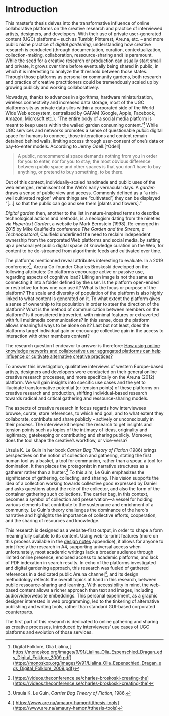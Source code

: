 <br class="breakpage">

# Introduction

This master's thesis delves into the transformative influence of online collaborative platforms on the creative research and practice of interviewed artists, designers, and developers. With their use of private user-generated content (UGC) platforms – such as Tumblr, Pinterest, Are.na, etc. – and more public niche practice of _digital gardening_, understanding how creative research is conducted (through documentation, curation,  contextualization, collection-making, collaboration, ressource-sharing and) is paramount. While the seed for a creative research or production can usually start small and private, it grows over time before eventually being shared in public, in which it is interesting to analyze the threshold between those states. Through those platforms as personal or community gardens, both research and practice of creative practitioners could be tremendously scaled up by growing publicly and working collaboratively.

Nowadays, thanks to advances in algorithms, hardware miniaturization, wireless connectivity and increased data storage, most of the UGC platforms sits as private data silos within a corporated side of the World Wide Web ecosystem, centralized by GAFAM (Google, Apple, Facebook, Amazon, Microsoft etc.). “The entire body of a social media platform is meant to keep users within the walled garden consuming content.”[^Knopf] While UGC services and networks promotes a sense of questionable _public_ digital space for humans to connect, those interactions and content remain detained behind walls, limiting access through user-consent of one’s data or pay-to-enter models. According to Jenny Odell:[^Odell]

[^Knopf]: Digital Folklore, Olia Lialina,[ https://monoskop.org/images/9/91/Lialina_Olia_Espenschied_Dragan_eds_Digital_Folklore_2009.pdf](https://monoskop.org/images/9/91/Lialina_Olia_Espenschied_Dragan_eds_Digital_Folklore_2009.pdf)

> A public, noncommercial space demands nothing from you in order for you to enter, nor for you to stay; the most obvious difference between public space and other spaces is that you don't have to buy anything, or pretend to buy something, to be there.

Out of this context, individually-scaled handmade and public uses of the web emerges, reminiscent of the Web’s early vernacular days. A _garden_ draws a  sense of public view and access. Commonly defined as a “a rich-well cultivated region” where things are “cultivated”, they can be displayed “[…] so that the public can go and see them [plants and flowers].” 

_Digital garden_ then, another to the list in nature-inspired terms to describe technological actions and methods, is a neologism dating from the nineties via _Hypertext Garden_, a website by Mark Bernstein (1998). Re-emerged in 2015 by Mike Caulfield’s conference _The Garden and the Stream, a Technopastoral_, Caulfield underlined the need to reclaim independent ownership from the corporated Web platforms and social media, by setting up a personal yet public digital space of knowledge curation on the Web, for content to be de-streamed from algorithmic feeds and cultivated over time. 

The platforms mentionned reveal attributes interesting to evaluate. In a 2019 conference[^platformattr], Are.na Co-founder Charles Broskoski developed on the following attributes: Do platforms encourage active or passive use, regarding aspects of cognitive load? Liking an image is not the same as connecting it into a folder defined by the user. Is the platform open-ended or restrictive for how one can use it? What is the focus or purpose of the platform? The scale and diversity of population of the platform is also highly linked to what content is generated on it. To what extent the platform gives a sense of ownership to its population in order to steer the direction of the platform? What is the method of communication between members on the platform? Is it considered introverted, with minimal features or extraverted with full multimedia communications? In this sense, does the platform allows meaningful ways to be alone on it? Last but not least, does the platforms target individual gain or encourage collective gain in the access to interaction with other members content?

[^platformattr]: [https://videos.theconference.se/charles-broskoski-creating-the](https://videos.theconference.se/charles-broskoski-creating-the) 

The research question I endeavor to answer is therefore:
<span style="text-decoration:underline;">How using online knowledge networks and collaborative user aggregated platforms can help influence or cultivate alternative creative practices?</span>

To answer this investigation, qualitative interviews of western Europe-based artists, designers and developers were conducted on their general online creative research processes, and more specifically on the Are.na (2012) platform. We will gain insights into specific use cases and the yet to illucidate transformative potential (or tension points) of these platforms on creative research and production, shifting individual-based research towards radical and critical gathering and ressource-sharing models.

The aspects of creative research in focus regards how interviewees browse, curate, store references, to which end goal, and to what extent they collaborate, contribute and share publicly – actively or unconsciously in their process. The interview kit helped the research to get insights and tension points such as topics of the intimacy of ideas, originality and legitimacy, gatekeeping or contributing and sharing publicly. Moreover, does the tool shape the creative’s workflow, or vice-versa?

Ursula K. Le Guin in her book *Carrier Bag Theory of Fiction* (1986) brings perspectives on the notion of collection and gathering, stating the first human tool as a basket, a tool for communion, rather than a spear, a tool for domination. It then places the protagonist in narrative structures as a gatherer rather than a hunter.[^LeGuin] To this aim, Le Guin emphasizes the significance of gathering, collecting, and sharing. This vision supports the idea of a collection working towards collective good expressed by Daniel and asks questions about the role of the collector, and also the form of the container gathering such collections. The carrier bag, in this context, becomes a symbol of collection and preservation—a vessel for holding various elements that contribute to the sustenance and enrichment of a community. Le Guin's theory challenges the dominance of the hero's narrative and highlights the importance of collective efforts, cooperation, and the sharing of resources and knowledge.

[^LeGuin]: Ursula K. Le Guin, *Carrier Bag Theory of Fiction*, 1986.

This research is designed as a website-first output, in order to shape a form meaningfully suitable to its content. Using web-to-print features (more on this process available in the [design notes](LINK) appendice), it allows for anyone to print freely the research in A4, supporting universal access when unfortunately, most academic writings lack a broader audience through limited online presence, enclosed access to academic platforms, and lack of PDF indexation in search results. In echo of the platforms investigated and digital gardening approach, this research was fueled of gathered references in a dedicated public Are.na channel[^arenathesis], and its design methodology reflects the overall topics at hand in this research, between public ressource-sharing and learning. With accessibility in mind, the web-based content allows a richer approach than text and images, including audio/video/website embeddings. This personal experiment, as a graphic designer interested in web programming, led to the tinkering of alternative publishing and writing tools, rather than standard GUI-based corporated counterparts.

[^arenathesis]:[ https://www.are.na/amaury-hamon/ttthesis-tools](https://www.are.na/amaury-hamon/ttthesis-tools)

The first part of this research is dedicated to online gathering and sharing as creative processes, introduced by interviewees’ use cases of UGC platforms and evolution of those services.